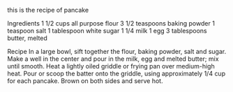 this is the recipe of pancake 

Ingredients
1 1/2 cups all purpose flour
3 1/2 teaspoons baking powder 
1 teaspoon salt 
1 tablespoon white sugar 
1 1/4 milk 
1 egg 
3 tablespoons butter, melted

Recipe
In a large bowl, sift together the flour, baking powder, salt and sugar. Make a well in the center and pour in the milk, egg and melted butter; mix until smooth.
Heat a lightly oiled griddle or frying pan over medium-high heat. Pour or scoop the batter onto the griddle, using approximately 1/4 cup for each pancake. Brown on both sides and serve hot.
